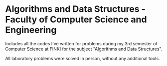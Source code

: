 # Algorithms and Data Structures - Faculty of Computer Science and Engineering
Includes all the codes I've written for problems during my 3rd semester of Computer Science at FINKI for the subject "Algorithms and Data Structures".

All laboratory problems were solved in person, without any additional tools.
